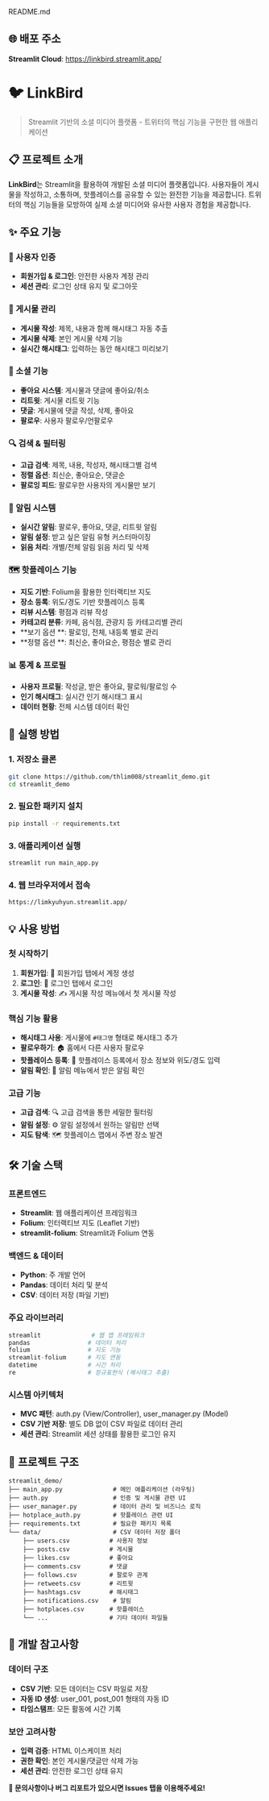 README.md

## 🌐 배포 주소

**Streamlit Cloud**: https://linkbird.streamlit.app/


# 🐦 LinkBird

> Streamlit 기반의 소셜 미디어 플랫폼 - 트위터의 핵심 기능을 구현한 웹 애플리케이션

## 📋 프로젝트 소개

**LinkBird**는 Streamlit을 활용하여 개발된 소셜 미디어 플랫폼입니다. 사용자들이 게시물을 작성하고, 소통하며, 핫플레이스를 공유할 수 있는 완전한 기능을 제공합니다. 트위터의 핵심 기능들을 모방하여 실제 소셜 미디어와 유사한 사용자 경험을 제공합니다.

## ✨ 주요 기능

### 🔐 사용자 인증
- **회원가입 & 로그인**: 안전한 사용자 계정 관리
- **세션 관리**: 로그인 상태 유지 및 로그아웃

### 📝 게시물 관리
- **게시물 작성**: 제목, 내용과 함께 해시태그 자동 추출
- **게시물 삭제**: 본인 게시물 삭제 기능
- **실시간 해시태그**: 입력하는 동안 해시태그 미리보기

### 💬 소셜 기능
- **좋아요 시스템**: 게시물과 댓글에 좋아요/취소
- **리트윗**: 게시물 리트윗 기능
- **댓글**: 게시물에 댓글 작성, 삭제, 좋아요
- **팔로우**: 사용자 팔로우/언팔로우

### 🔍 검색 & 필터링
- **고급 검색**: 제목, 내용, 작성자, 해시태그별 검색
- **정렬 옵션**: 최신순, 좋아요순, 댓글순
- **팔로잉 피드**: 팔로우한 사용자의 게시물만 보기

### 🔔 알림 시스템
- **실시간 알림**: 팔로우, 좋아요, 댓글, 리트윗 알림
- **알림 설정**: 받고 싶은 알림 유형 커스터마이징
- **읽음 처리**: 개별/전체 알림 읽음 처리 및 삭제 

### 🗺️ 핫플레이스 기능
- **지도 기반**: Folium을 활용한 인터랙티브 지도
- **장소 등록**: 위도/경도 기반 핫플레이스 등록
- **리뷰 시스템**: 평점과 리뷰 작성
- **카테고리 분류**: 카페, 음식점, 관광지 등 카테고리별 관리
- **보기 옵션 **: 팔로잉, 전체, 내등록 별로 관리
- **정렬 옵션 **: 최신순, 좋아요순, 평점순 별로 관리

### 📊 통계 & 프로필
- **사용자 프로필**: 작성글, 받은 좋아요, 팔로워/팔로잉 수
- **인기 해시태그**: 실시간 인기 해시태그 표시
- **데이터 현황**: 전체 시스템 데이터 확인

## 🚀 실행 방법

### 1. 저장소 클론
```bash
git clone https://github.com/thlim008/streamlit_demo.git
cd streamlit_demo
```

### 2. 필요한 패키지 설치
```bash
pip install -r requirements.txt
```

### 3. 애플리케이션 실행
```bash
streamlit run main_app.py
```

### 4. 웹 브라우저에서 접속
```
https://limkyuhyun.streamlit.app/
```

## 💡 사용 방법

### 첫 시작하기
1. **회원가입**: 📝 회원가입 탭에서 계정 생성
2. **로그인**: 🔑 로그인 탭에서 로그인
3. **게시물 작성**: ✍️ 게시물 작성 메뉴에서 첫 게시물 작성

### 핵심 기능 활용
- **해시태그 사용**: 게시물에 `#태그명` 형태로 해시태그 추가
- **팔로우하기**: 🏠 홈에서 다른 사용자 팔로우
- **핫플레이스 등록**: 📍 핫플레이스 등록에서 장소 정보와 위도/경도 입력
- **알림 확인**: 🔔 알림 메뉴에서 받은 알림 확인

### 고급 기능
- **고급 검색**: 🔍 고급 검색을 통한 세밀한 필터링
- **알림 설정**: ⚙️ 알림 설정에서 원하는 알림만 선택
- **지도 탐색**: 🗺️ 핫플레이스 맵에서 주변 장소 발견

## 🛠 기술 스택

### 프론트엔드
- **Streamlit**: 웹 애플리케이션 프레임워크
- **Folium**: 인터랙티브 지도 (Leaflet 기반)
- **streamlit-folium**: Streamlit과 Folium 연동

### 백엔드 & 데이터
- **Python**: 주 개발 언어
- **Pandas**: 데이터 처리 및 분석
- **CSV**: 데이터 저장 (파일 기반)

### 주요 라이브러리
```python
streamlit              # 웹 앱 프레임워크
pandas                # 데이터 처리
folium                # 지도 기능
streamlit-folium      # 지도 연동
datetime              # 시간 처리
re                    # 정규표현식 (해시태그 추출)
```

### 시스템 아키텍처
- **MVC 패턴**: auth.py (View/Controller), user_manager.py (Model)
- **CSV 기반 저장**: 별도 DB 없이 CSV 파일로 데이터 관리
- **세션 관리**: Streamlit 세션 상태를 활용한 로그인 유지





## 📁 프로젝트 구조

```
streamlit_demo/
├── main_app.py              # 메인 애플리케이션 (라우팅)
├── auth.py                  # 인증 및 게시물 관련 UI
├── user_manager.py          # 데이터 관리 및 비즈니스 로직
├── hotplace_auth.py         # 핫플레이스 관련 UI
├── requirements.txt         # 필요한 패키지 목록
└── data/                    # CSV 데이터 저장 폴더
    ├── users.csv           # 사용자 정보
    ├── posts.csv           # 게시물
    ├── likes.csv           # 좋아요
    ├── comments.csv        # 댓글
    ├── follows.csv         # 팔로우 관계
    ├── retweets.csv        # 리트윗
    ├── hashtags.csv        # 해시태그
    ├── notifications.csv    # 알림
    ├── hotplaces.csv       # 핫플레이스
    └── ...                 # 기타 데이터 파일들
```

## 🔧 개발 참고사항

### 데이터 구조
- **CSV 기반**: 모든 데이터는 CSV 파일로 저장
- **자동 ID 생성**: user_001, post_001 형태의 자동 ID
- **타임스탬프**: 모든 활동에 시간 기록

### 보안 고려사항
- **입력 검증**: HTML 이스케이프 처리
- **권한 확인**: 본인 게시물/댓글만 삭제 가능
- **세션 관리**: 안전한 로그인 상태 유지

**💬 문의사항이나 버그 리포트가 있으시면 Issues 탭을 이용해주세요!**
